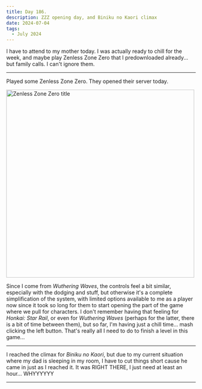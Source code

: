 ```yaml
---
title: Day 186.
description: ZZZ opening day, and Biniku no Kaori climax
date: 2024-07-04
tags: 
  - July 2024
---
```


I have to attend to my mother today. I was actually ready to chill for the week, and maybe play Zenless Zone Zero that I predownloaded already... but family calls. I can't ignore them.

-----

Played some Zenless Zone Zero. They opened their server today.

<a href="https://imgur.com/yG9yWgj"><img src="https://i.imgur.com/yG9yWgj.png" title="Zenless Zone Zero title" width="500px" alt="Zenless Zone Zero title"/></a>

Since I come from *Wuthering Waves*, the controls feel a bit similar, especially with the dodging and stuff, but otherwise it's a complete simplification of the system, with limited options available to me as a player now since it took so long for them to start opening the part of the game where we pull for characters. I don't remember having that feeling for *Honkai: Star Rail*, or even for *Wuthering Waves* (perhaps for the latter, there is a bit of time between them), but so far, I'm having just a chill time... mash clicking the left button. That's really all I need to do to finish a level in this game...

-----

I reached the climax for *Biniku no Kaori*, but due to my current situation where my dad is sleeping in my room, I have to cut things short cause he came in just as I reached it. It was RIGHT THERE, I just need at least an hour... WHYYYYYY

-----